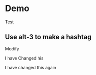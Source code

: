 # Demo 

Test


## Use alt-3 to make a hashtag 

Modify 

I have Changed his 


I have changed this again 
